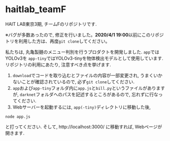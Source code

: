 # haitlab_teamF
HAIT LAB東京3期, チームFのリポジトリです.


※バグが多数あったので, 修正を行いました。**2020/4/1 19:00**以前にこのリポジトリを利用した方は、再度```git clone```してください。

私たちは, 丸亀製麺のメニュー判別を行うプロダクトを開発しました. 
 ```app```ではYOLOv3を ```app-tiny```ではYOLOv3-tinyを物体検出モデルとして使用しています.
リポジトリの利用にあたり, 注意すべき点を挙げます.

1. ```download```でコードを取り込むとファイルの内容が一部変更され, うまくいかないことが確認されているので, 必ず```git clone```してください.
2. ```app```および```app-tiny```フォルダ内に```app.js```と```bill.py```というファイルがありますが, ```darknet```フォルダへのパスを記述するところがあるので, 忘れずに行なってください.
3. Webサーバーを起動するには, ```app(-tiny)```ディレクトリに移動した後, 
```
node app.js
```
と打ってください. そして, http://localhost:3000/ に移動すれば, Webページが開きます.
